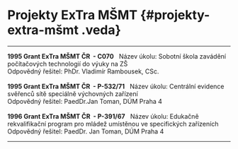 # Projekty ExTra MŠMT {#projekty-extra-mšmt .veda}

  ------------------------------------------ --------------------------------------------------------------------------------- ---
  **1995 Grant ExTra MŠMT ČR  - C070**                                                                                          
  Název úkolu:                               Sobotní škola zavádění počítačových technologií do výuky na ZŠ                    
  Odpovědný řešitel:                         PhDr. Vladimír Rambousek, CSc.                                                    
                                                                                                                               
  **1995 Grant ExTra MŠMT ČR  - P-532/71**                                                                                      
  Název úkolu:                               Centrální evidence svěřenců sítě speciálně výchovných zařízení                    
  Odpovědný řešitel:                         PaedDr.Jan Toman, DÚM Praha 4                                                     
                                                                                                                               
  **1996 Grant ExTra MŠMT ČR  - P-391/67**                                                                                      
  Název úkolu:                               Edukačně rekvalifikační program pro mládež umístěnou ve specifických zařízeních   
  Odpovědný řešitel:                         PaedDr. Jan Toman, DÚM Praha 4                                                    
  ------------------------------------------ --------------------------------------------------------------------------------- ---
